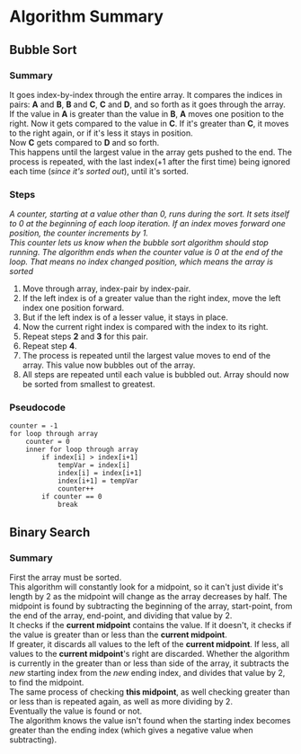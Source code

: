 # Algorithm Summary

## Bubble Sort

### Summary
It goes index-by-index through the entire array. It compares the indices in pairs: **A** and **B**, **B** and **C**, **C** and **D**, and so forth as it goes through the array.  
If the value in **A** is greater than the value in **B**, **A** moves one position to the right. Now it gets compared to the value in **C**. If it's greater than **C**, it moves to the right again, or if it's less it stays in position.  
Now **C** gets compared to **D** and so forth.  
This happens until the largest value in the array gets pushed to the end. The process is repeated, with the last index(+1 after the first time) being ignored each time (*since it's sorted out*), until it's sorted.

### Steps

*A counter, starting at a value other than 0, runs during the sort. It sets itself to 0 at the beginning of each loop iteration. If an index moves forward one position, the counter increments by 1.*  
*This counter lets us know when the bubble sort algorithm should stop running. The algorithm ends when the counter value is 0 at the end of the loop. That means no index changed position, which means the array is sorted*

1. Move through array, index-pair by index-pair.
2. If the left index is of a greater value than the right index, move the left index one position forward. 
3. But if the left index is of a lesser value, it stays in place.
4. Now the current right index is compared with the index to its right.
5. Repeat steps **2** and **3** for this pair.
6. Repeat step **4**.
7. The process is repeated until the largest value moves to end of the array. This value now bubbles out of the array.
8. All steps are repeated until each value is bubbled out. Array should now be sorted from smallest to greatest.

### Pseudocode 
    counter = -1
    for loop through array
    	counter = 0
    	inner for loop through array
	    	if index[i] > index[i+1]
	    		tempVar = index[i]  
				index[i] = index[i+1]
				index[i+1] = tempVar
				counter++
			if counter == 0
				break
				
				
## Binary Search

### Summary

First the array must be sorted.  
This algorithm will constantly look for a midpoint, so it can't just divide it's length by 2 as the midpoint will change as the array decreases by half. The midpoint is found by subtracting the beginning of the array, start-point, from the end of the array, end-point, and dividing that value by 2.  
It checks if the **current midpoint** contains the value. If it doesn't, it checks if the value is greater than or less than the **current midpoint**.  
If greater, it discards all values to the left of the **current midpoint**.
If less, all values to the **current midpoint**'s right are discarded.
Whether the algorithm is currently in the greater than or less than side of the array, it subtracts the *new* starting index from the *new* ending index, and divides that value by 2, to find the midpoint.  
The same process of checking **this midpoint**, as well checking greater than or less than is repeated again, as well as more dividing by 2.  
Eventually the value is found or not.  
The algorithm knows the value isn't found when the starting index becomes greater than the ending index (which gives a negative value when subtracting).

